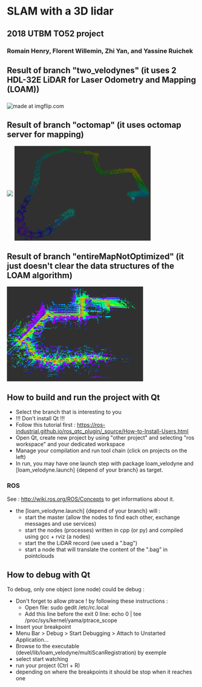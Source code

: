 # SLAM with a 3D lidar

## 2018 UTBM TO52 project

### Romain Henry, Florent Willemin, Zhi Yan, and Yassine Ruichek

## Result of branch "two_velodynes" (it uses 2 HDL-32E LiDAR for Laser Odometry and Mapping (LOAM))

<img src="https://i.imgflip.com/2bnubu.gif" title="made at imgflip.com" align="middle"/> 

## Result of branch "octomap" (it uses octomap server for mapping)

<img src="https://i.imgflip.com/2bpppi.gif" align="middle"/>

<img src="https://github.com/epan-utbm/TO52/blob/master/ocotmap_full_map4.png" align="middle" width="360" height="250" /> 


## Result of branch "entireMapNotOptimized" (it just doesn't clear the data structures of the LOAM algorithm)
<img src="https://github.com/epan-utbm/TO52/blob/master/entireMapNotOptimized.jpg" width="360" height="250" align="middle"/>

## How to build and run the project with Qt

- Select the branch that is interesting to you
- !!! Don't install Qt !!!
- Follow this tutorial first : https://ros-industrial.github.io/ros_qtc_plugin/_source/How-to-Install-Users.html
- Open Qt, create new project by using "other project" and selecting "ros workspace" and your dedicated workspace
- Manage your compilation and run tool chain (click on projects on the left)
- In run, you may have one launch step with package loam_velodyne and [loam_velodyne.launch] {depend of your branch} as target.

### ROS

See : http://wiki.ros.org/ROS/Concepts to get informations about it.

- the [loam_velodyne.launch] {depend of your branch} will :
	- start the master (allow the nodes to find each other, exchange messages and use services)
	- start the nodes (processes) written in cpp (or py) and compiled using gcc + rviz (a nodes)
	- start the the LiDAR record (we used a ".bag")
	- start a node that will translate the content of the ".bag" in pointclouds



## How to debug with Qt

To debug, only one object (one node) could be debug  : 
- Don't forget to allow ptrace ! by following these instructions :
	- Open file: sudo gedit /etc/rc.local
	- Add this line before the exit 0 line: echo 0 | tee /proc/sys/kernel/yama/ptrace_scope
- Insert your breakpoint
- Menu Bar > Debug > Start Debugging > Attach to Unstarted Application...
- Browse to the executable (devel/lib/loam_velodyne/multiScanRegistration) by exemple
- select start watching
- run your project (Ctrl + R)
- depending on where the breakpoints it should be stop when it reaches one 
